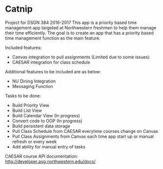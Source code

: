 # Catnip
Project for DSGN 384 2016-2017
This app is a priority based time management app targeted at Northwestern freshmen to help them manage their time efficiently.
The goal is to create an app that has a priority based time management function as the main feature.

Included features:
  - Canvas integration to pull assignments (Limited due to some issues)
  - CAESAR integration for class schedule

Additional features to be included are as below:
  - NU Dining Integration
  - Messaging Function

Tasks to be done:
  - Build Priority View
  - Build List View
  - Build Calendar View (In progress)
  - Convert code to OOP (In progress)
  - Build persistent data storage
  - Pull Class Schedule from CAESAR everytime courses change on Canvas
  - Pull Class Assignments from Canvas each time app start up or manual refresh or every week
  - Add ability for manual entry of tasks
  
  
  
  
  
  CAESAR course API documentation: http://developer.asg.northwestern.edu/docs/
  
  



